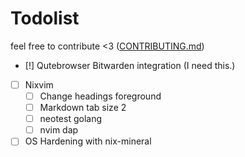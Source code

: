 # Todolist

feel free to contribute <3 ([CONTRIBUTING.md](CONTRIBUTING.md))

- [!] Qutebrowser Bitwarden integration (I need this.)

- [ ] Nixvim
  - [ ] Change headings foreground
  - [ ] Markdown tab size 2
  - [ ] neotest golang
  - [ ] nvim dap

- [ ] OS Hardening with nix-mineral
